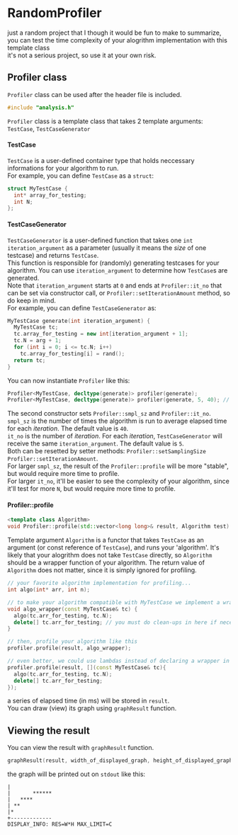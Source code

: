 # RandomProfiler

just a random project that I though it would be fun to make
to summarize, you can test the time complexity of your alogrithm implementation with this template class  
it's not a serious project, so use it at your own risk.

## Profiler class

`Profiler` class can be used after the header file is included.
```cpp
#include "analysis.h"
```
`Profiler` class is a template class that takes 2 template arguments: `TestCase`, `TestCaseGenerator`  

#### TestCase
`TestCase` is a user-defined container type that holds neccessary informations for your algorithm to run.  
For example, you can define `TestCase` as a `struct`:
```cpp
struct MyTestCase {
  int* array_for_testing;
  int N;
};
```
#### TestCaseGenerator
`TestCaseGenerator` is a user-defined function that takes one `int` `iteration_argument` as a parameter (usually it means the *size* of one testcase) and returns `TestCase`.  
This function is responsible for (randomly) generating testcases for your algorithm. You can use `iteration_argument` to determine how `TestCase`s are generated.  
Note that `iteration_argument` starts at `0` and ends at `Profiler::it_no` that can be set via constructor call, or `Profiler::setIterationAmount` method, so do keep in mind.  
For example, you can define `TestCaseGenerator` as:
```cpp
MyTestCase generate(int iteration_argument) {
  MyTestCase tc;
  tc.array_for_testing = new int[iteration_argument + 1];
  tc.N = arg + 1;
  for (int i = 0; i <= tc.N; i++)
    tc.array_for_testing[i] = rand();
  return tc;
}
```
You can now instantiate `Profiler` like this:  
```cpp
Profiler<MyTestCase, decltype(generate)> profiler(generate);
Profiler<MyTestCase, decltype(generate)> profiler(generate, 5, 40); // ... or this
```
The second constructor sets `Profiler::smpl_sz` and `Profiler::it_no`.  
`smpl_sz` is the number of times the algorithm is run to average elapsed time for each *iteration*. The default value is `40`.  
`it_no` is the number of *iteration*. For each *iteration*, `TestCaseGenerator` will receive the same `iteration_argument`. The default value is `5`.  
Both can be resetted by setter methods: `Profiler::setSamplingSize` `Profiler::setIterationAmount`.  
For larger `smpl_sz`, the result of the `Profiler::profile` will be more "stable", but would require more time to profile.  
For larger `it_no`, it'll be easier to see the complexity of your algorithm, since it'll test for more `N`, but would require more time to profile.  

#### Profiler::profile
```cpp
<template class Algorithm>
void Profiler::profile(std::vector<long long>& result, Algorithm test) { ... }
```
Template argument `Algorithm` is a functor that takes `TestCase` as an argument (or const reference of `TestCase`), and runs your 'algorithm'.
It's likely that your alogrithm does not take `TestCase` directly, so `Algorithm` should be a wrapper function of your algorithm. The return value of `Algorithm` does not matter, since it is simply ignored for profiling.  
```cpp
// your favorite algorithm implementation for profiling...
int algo(int* arr, int n);

// to make your algorithm compatible with MyTestCase we implement a wrapper function
void algo_wrapper(const MyTestCase& tc) {
  algo(tc.arr_for_testing, tc.N);
  delete[] tc.arr_for_testing; // you must do clean-ups in here if necessary
}

// then, profile your algorithm like this
profiler.profile(result, algo_wrapper);

// even better, we could use lambdas instead of declaring a wrapper in global scope
profiler.profile(result, [](const MyTestCase& tc){
  algo(tc.arr_for_testing, tc.N);
  delete[] tc.arr_for_testing;
});
```
a series of elapsed time (in ms) will be stored in `result`.  
You can draw (view) its graph using `graphResult` function.

## Viewing the result
You can view the result with `graphResult` function.
```cpp
graphResult(result, width_of_displayed_graph, height_of_displayed_graph, max_value_displayed_by_graph);
```
the graph will be printed out on `stdout` like this:
```
|
|       ******
|   ****
| **
|*
+-------------
DISPLAY_INFO: RES=W*H MAX_LIMIT=C
```
